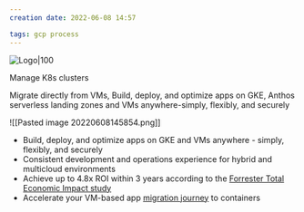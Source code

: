 ```yaml
---
creation date: 2022-06-08 14:57

tags: gcp process
---
```


![Logo|100](https://external-content.duckduckgo.com/iu/?u=https%3A%2F%2Fgcpfellow.files.wordpress.com%2F2019%2F12%2Fcropped-anthos.png%3Fw%3D200&f=1&nofb=1)

Manage K8s clusters

Migrate directly from VMs, Build, deploy, and optimize apps on GKE, Anthos serverless landing zones and VMs anywhere-simply, flexibly, and securely

![[Pasted image 20220608145854.png]]

- Build, deploy, and optimize apps on GKE and VMs anywhere - simply, flexibly, and securely
- Consistent development and operations experience for hybrid and multicloud environments
- Achieve up to 4.8x ROI within 3 years according to the [Forrester Total Economic Impact study](https://cloud.google.com/anthos/forrester-tei-report)
- Accelerate your VM-based app [migration journey](https://cloud.google.com/architecture/migration-to-gcp-getting-started) to containers

